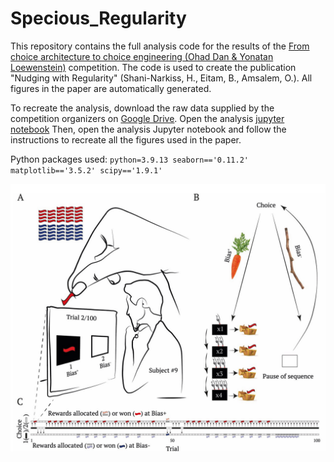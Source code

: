 # Specious_Regularity
This repository contains the full analysis code for the results of the [From choice architecture to choice engineering (Ohad Dan & Yonatan Loewenstein)](https://www.nature.com/articles/s41467-019-10825-6) competition. The code is used to create the publication "Nudging with Regularity" (Shani-Narkiss, H., Eitam, B., Amsalem, O.). All figures in the paper are automatically generated.

To recreate the analysis, download the raw data supplied by the competition organizers on  [Google Drive](https://drive.google.com/drive/u/0/folders/1sSlBhdsVyycRpMU5o9AW8dJiltrCIwH6).
Open the analysis [jupyter notebook](https://github.com/orena1/Specious_Regularity/blob/main/Specious_Reg_Nudge_Ind.ipynb) Then, open the analysis Jupyter notebook and follow the instructions to recreate all the figures used in the paper.

Python packages used:
`
python=3.9.13
seaborn=='0.11.2'
matplotlib=='3.5.2'
scipy=='1.9.1'
`

<p align="center">
  <img src="https://github.com/orena1/Specious_Regularity/blob/main/Specious_Regularity.png" />
</p>


